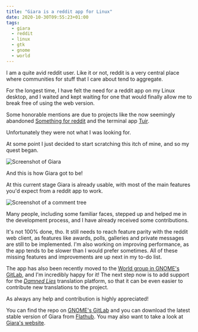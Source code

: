 ```yaml
---
title: "Giara is a reddit app for Linux"
date: 2020-10-30T09:55:23+01:00
tags:
  - giara
  - reddit
  - linux
  - gtk
  - gnome
  - world
---
```


I am a quite avid reddit user. Like it or not, reddit is a very central place where communities for stuff that I care about tend to aggregate.

For the longest time, I have felt the need for a reddit app on my Linux desktop, and I waited and kept waiting for one that would finally allow me to break free of using the web version.

Some honorable mentions are due to projects like the now seemingly abandoned [Something for reddit](https://github.com/samdroid-apps/something-for-reddit) and the terminal app [Tuir](https://gitlab.com/ajak/tuir/).

Unfortunately they were not what I was looking for.

At some point I just decided to start scratching this itch of mine, and so my quest began.

![Screenshot of Giara](/images/post_pics/Giara_is_a_reddit_app_for_Linux/screenshot.avif)

And this is how Giara got to be!

At this current stage Giara is already usable, with most of the main features you'd expect from a reddit app to work.

![Screenshot of a comment tree](/images/post_pics/Giara_is_a_reddit_app_for_Linux/screenshot2.avif)

Many people, including some familiar faces, stepped up and helped me in the development process, and I have already received some contributions.

It's not 100% done, tho. It still needs to reach feature parity with the reddit web client, as features like awards, polls, galleries and private messages are still to be implemented. I'm also working on improving performance, as the app tends to be slower than I would prefer sometimes. All of these missing features and improvements are up next in my to-do list.

The app has also been recently moved to the [World group in GNOME's GitLab](https://gitlab.gnome.org/World), and I'm incredibly happy for it! The next step now is to add support for the [*Damned Lies*](https://l10n.gnome.org/) translation platform, so that it can be even easier to contribute new translations to the project.

As always any help and contribution is highly appreciated!

You can find the repo on [GNOME's GitLab](https://gitlab.gnome.org/World/giara) and you can download the latest stable version of Giara from [Flathub](https://flathub.org/apps/details/org.gabmus.giara). You may also want to take a look at [Giara's website](https://giara.gabmus.org).
